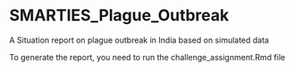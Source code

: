 # SMARTIES_Plague_Outbreak
A Situation report on plague outbreak in India based on simulated data


To generate the report, you need to run the challenge_assignment.Rmd file